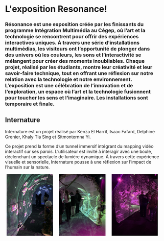 # L'exposition Resonance!
### Résonance est une exposition créée par les finissants du programme Intégration Multimédia au Cégep, où l’art et la technologie se rencontrent pour offrir des expériences interactives uniques. À travers une série d’installations multimédias, les visiteurs ont l’opportunité de plonger dans des univers où les couleurs, les sons et l’interactivité se mélangent pour créer des moments inoubliables. Chaque projet, réalisé par les étudiants, montre leur créativité et leur savoir-faire technique, tout en offrant une réflexion sur notre relation avec la technologie et notre environnement. L’exposition est une célébration de l’innovation et de l’exploration, un espace où l’art et la technologie fusionnent pour toucher les sens et l’imaginaire. Les installations sont temporaire et finale.

## Internature
Internature est un projet réalisé par Kenza El Harrif, Isaac Fafard, Delphine Grenier, Khaly Tia Sing et Sitmonternna Yi. 

Ce projet prend la forme d’un tunnel immersif intégrant du mapping vidéo interactif sur ses parois. L’utilisateur est invité à interagir avec une boule, déclenchant un spectacle de lumière dynamique. À travers cette expérience visuelle et sensorielle, Internature pousse à une réflexion sur l’impact de l’humain sur la nature.

<div style="display: flex; justify-content: space-around;" >
  <img src="./photo_référence/internature/internature_fleurs.jpg" alt="internature" style="width: 30%; margin-right: 10px;" />
  <img src="./photo_référence/internature/internature_entrée.jpg" alt="internature" style="width: 30%; margin-right: 10px;" />
  <img src="./photo_référence/internature/internature_rose.jpg" alt="internature" style="width: 30%;" />
</div>
